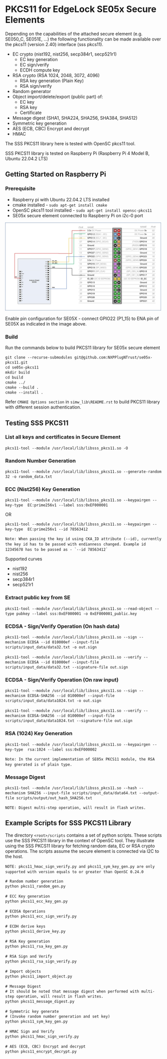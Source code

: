 # PKCS11 for EdgeLock SE05x Secure Elements

Depending on the capabilities of the attached secure element (e.g. SE050_C, SE051E, ...)
the following functionality can be made available over the pkcs11 (version 2.40) interface (sss pkcs11).

- EC crypto (nist192, nist256, secp384r1, secp521r1)
  - EC key generation
  - EC sign/verify
  - ECDH compute key
- RSA crypto (RSA 1024, 2048, 3072, 4096)
  - RSA key generation (Plain Key)
  - RSA sign/verify
- Random generator
- Object import/delete/export (public part) of:
  - EC key
  - RSA key
  - Certificate
- Message digest (SHA1, SHA224, SHA256, SHA384, SHA512)
- Symmetric key generation
- AES (ECB, CBC) Encrypt and decrypt
- HMAC


The SSS PKCS11 library here is tested with OpenSC pkcs11 tool.

SSS PKCS11 library is tested on Raspberry Pi (Raspberry Pi 4 Model B, Ubuntu 22.04.2 LTS)


## Getting Started on Raspberry Pi

### Prerequisite

- Raspberry pi with Ubuntu 22.04.2 LTS installed
- cmake installed - `sudo apt-get install cmake`
- OpenSC pkcs11 tool installed - `sudo apt-get install opensc-pkcs11`
- SE05x secure element connected to Raspberry Pi on i2c-0 port

<p align=left>
<img src="scripts/tmp/se05x-rpi.jpg" alt="drawing" width="500"/>
</p>

Enable pin configuration for SE05X - connect GPIO22 (P1_15) to ENA pin of SE05X as indicated in the image above.


### Build
Run the commands below to build PKCS11 library for SE05x secure element

```console
git clone --recurse-submodules git@github.com:NXPPlugNTrust/se05x-pkcs11.git
cd se05x-pkcs11
mkdir build
cd build
cmake ../
cmake --build .
cmake --install .
```

Refer ``CMAKE Options section`` in ``simw_lib\README.rst`` to build PKCS11 library with different session authentication.


## Testing SSS PKCS11

### List all keys and certificates in Secure Element

```console
pkcs11-tool --module /usr/local/lib/libsss_pkcs11.so -O

```

### Random Number Generation

```console
pkcs11-tool --module /usr/local/lib/libsss_pkcs11.so --generate-random 32 -o random_data.txt

```

### ECC (Nist256) Key Generation

```console
pkcs11-tool --module /usr/local/lib/libsss_pkcs11.so --keypairgen --key-type  EC:prime256v1 --label sss:0xEF000001

```

OR

```console
pkcs11-tool --module /usr/local/lib/libsss_pkcs11.so --keypairgen --key-type  EC:prime256v1 --id 78563412

```

`` Note: When passing the key id using CKA_ID attribute (--id), currently the key id has to be passed with endianness changed. Example id 12345678 has to be passed as - `--id 78563412` ``


Supported curves
  - nist192
  - nist256
  - secp384r1
  - secp521r1


### Extract public key from SE

```console
pkcs11-tool --module /usr/local/lib/libsss_pkcs11.so --read-object --type pubkey --label sss:0xEF000001 -o 0xEF000001_public.key

```

### ECDSA - Sign/Verify Operation (On hash data)

```console
pkcs11-tool --module /usr/local/lib/libsss_pkcs11.so --sign --mechanism ECDSA --id 010000ef --input-file scripts/input_data/data32.txt -o out.sign

pkcs11-tool --module /usr/local/lib/libsss_pkcs11.so --verify --mechanism ECDSA --id 010000ef --input-file scripts/input_data/data32.txt --signature-file out.sign

```

### ECDSA - Sign/Verify Operation (On raw input)

```console
pkcs11-tool --module /usr/local/lib/libsss_pkcs11.so --sign --mechanism ECDSA-SHA256 --id 010000ef --input-file scripts/input_data/data1024.txt -o out.sign

pkcs11-tool --module /usr/local/lib/libsss_pkcs11.so --verify --mechanism ECDSA-SHA256 --id 010000ef --input-file scripts/input_data/data1024.txt --signature-file out.sign

```

### RSA (1024) Key Generation

```console
pkcs11-tool --module /usr/local/lib/libsss_pkcs11.so --keypairgen --key-type  rsa:1024 --label sss:0xEF000002

```

`` Note: In the current implementation of SE05x PKCS11 module, the RSA key gnerated is of plain type. ``


### Message Digest

```console
pkcs11-tool --module /usr/local/lib/libsss_pkcs11.so --hash --mechanism SHA256 --input-file scripts/input_data/data64.txt --output-file scripts/output/out_hash_SHA256.txt

```

`` NOTE: Digest multi-step operation, will result in flash writes. ``

## Example Scripts for SSS PKCS11 Library

The directory ``<root>/scripts`` contains a set of python scripts.
These scripts use the SSS PKCS11 library in the context of OpenSC  tool.
They illustrate using the SSS PKCS11 library for fetching
random data, EC or RSA crypto operations.
The scripts assume the secure element is connected via I2C to the host.

``NOTE: pkcs11_hmac_sign_verify.py and pkcs11_sym_key_gen.py are only supported with version equals to or greater than OpenSC 0.24.0  ``

```console
# Random number generation
python pkcs11_random_gen.py

# ECC Key generation
python pkcs11_ecc_key_gen.py

# ECDSA Operations
python pkcs11_ecc_sign_verify.py

# ECDH derive keys
python pkcs11_derive_key.py

# RSA Key generation
python pkcs11_rsa_key_gen.py

# RSA Sign and Verify
python pkcs11_rsa_sign_verify.py

# Import objects
python pkcs11_import_object.py

# Message Digest
# It should be noted that message digest when performed with multi-step operation, will result in flash writes.
python pkcs11_message_digest.py

# Symmetric key generate
# (Invoke random number generation and set key)
python pkcs11_sym_key_gen.py

# HMAC Sign and Verify
python pkcs11_hmac_sign_verify.py

# AES (ECB, CBC) Encrypt and decrypt
python pkcs11_encrypt_decrypt.py

```